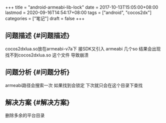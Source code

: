 +++
title = "android-armeabi-lib-lock"
date = 2017-10-13T15:05:00+08:00
lastmod = 2020-09-16T14:54:17+08:00
tags = ["android", "cocos2dx"]
categories = ["笔记"]
draft = false
+++

## 问题描述 {#问题描述}

cocos2dxlua.so放在armeabi-v7a下 接SDK又引入 armeabi 几个so 结果会出现找不到cocos2dxlua.so 这个文件 导致崩溃
<!--more-->


## 问题分析 {#问题分析}

armeabi路径会搜索一次 如果找到会锁定 下次就只会在这个目录下查找


## 解决方案 {#解决方案}

删除多余的平台目录
